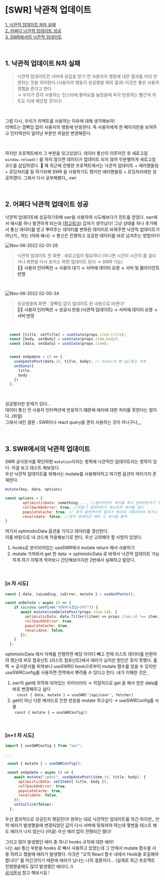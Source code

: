 # [SWR] 낙관적 업데이트
[1. 낙관적 업데이트 N차 실패](#1-낙관적-업데이트-n차-실패) <br/>
[2. 어쩌다 낙관적 업데이트 성공](#2-어쩌다-낙관적-업데이트-성공) <br/>
[3. SWR에서의 낙관적 업데이트](#3-swr에서의-낙관적-업데이트)

<br/>


## 1. 낙관적 업데이트 N차 실패
> 낙관적 업데이트란 서버에 응답을 받기 전 사용자의 행동에 대란 결과를 미리 반영하는 것을 의미한다.(사용자의 행동이 성공했을 때의 결과) 이것은 좋은 사용자 경험을 준다고 한다 <br/>
> → 우리가 흔히 사용하는 인스타에 좋아요를 눌렀을때 즉각 반응하는 빨간색 하트도 이에 해당할 것이다! 
 
 <br/>
 
그럼 다시, 우리가 리액트를 사용하는 이유에 대해 생각해보자!<br/>
리액트는 깜빡임 없이 사용자의 행동에 반응한다. 즉 사용자에게 한 페이지만을 보여주고 인터렉션이 일어난 부분만 파일만 변경해준다. <br/>

<br/>

하지만 프로젝트에서 그 부분을 잊고있었다. 데이터 통신이 이루어진 후 새로고침 `window.reload()` 를 하지 않으면 데이터가 업데이트 되지 않아 무분별하게 새로고침 코드를 삽입하였다. 🥲 
꽤 최근에 진행한 프로젝트에서는 낙관적 업데이트 + 에러핸들링 + 로딩처리를 잘 하기위해 SWR 을 사용하기도 했지만 에러핸들링 + 로딩처리에만 성공하였다. 그래서 다시 공부해봤다,, swr

<br/>

## 2. 어쩌다 낙관적 업데이트 성공

낙관적 업데이트에 성공하기위해 swr을 사용하여 시도해보다가 힌트를 얻었다. swr에서 예시를 하나 발견하게 되는데 ([참고링크](https://codesandbox.io/s/swr-basic-forked-k5hps?from-embed))
갑자기 생각났다! 그냥 상태를 하나 추가해서 통신 데이터를 받고 뿌려주는 데이터를 변화된 데이터로 바꿔주면 낙관적 업데이트가 아닌가,, 하는 (아래 예시)
→ 통신은 진행하고 성공한 데이터를 바로 넘겨주는 방법이다!

![Nov-06-2022 02-01-26](https://user-images.githubusercontent.com/104333249/200132176-9821834d-e600-4bb9-8e98-d72811b8acc5.gif)
> 낙관적 업데이트 전 화면 : 새로고침이 필요하다 (아니면 시간이 시간이 좀 걸리거나 화면을 다시 포커스 하면 업데이트 된다 → SWR 기능)  <br/>
> 🙋‍♀️ **사용자 인터렉션 → 사용자 대기 → 서버에 데이터 요청 → 서버 및 클라이언트 반영**


<br/>

![Nov-06-2022 02-00-34](https://user-images.githubusercontent.com/104333249/200132169-4eeb1a7d-68b6-42ff-9a4d-bf032ae847a2.gif)
> 성공했을때 화면 : 깜빡임 없이 업데이트 된 내용으로 바뀐다! <br/>
> 🙋‍♀️ **사용자 인터렉션 → 성공시 반응 (낙관적 업데이트) → 서버에 데이터 요청 → 서버 반영**

<br/>

```js
  const [title, setTitle] = useState(props.item.title);
  const [body, setBody] = useState(props.item.body);
  const [data, setData] = useState(props.item);


  const onUpdate = () => {
    useUpdatePost(data.id, title, body); // hooks로 뺀 api통신 부분
    setData({
      title,
      body
    })
  };
```

<br/>

성공했지만 문제가 있다...  <br/>
데이터 통신 전 사용자 인터렉션에 반응하기 떄문에 에러에 대한 처리를 못한다는 점이다..(좌절) <br/>
그래서 내린 결론 : SWR이나 react query를 괜히 사용하는 것이 아니구나,,,

<br/>

## 3. SWR에서의 낙관적 업데이트 
SWR 공식문서를 확인하면 `mutation`이라는 항목에 낙관적인 업데이트라는 항목이 있다. 이걸 보고 테스트 해보았다. <br/>
우선 낙관적 업데이트를 위해서는 mutate를 사용해야하고 여기엔 옵션이 여러가지 존재한다.
```js
mutate(key, data, options)

const options = {
        optimisticData: something... , //클라이언트 캐시를 즉시 업데이트하기 위한 데이터
        rollbackOnError: true, //비동기 업데이트가 해소되면 캐시를 갱신
        populateCache: true, // 원격 돌연변이의 결과가 캐시에 기록되어야 하거나 새로운 결과와 현재 결과를 인수로 받아 돌연변이 결과를 반환하는 함수
        revalidate: false, //원격 뮤테이션 에러 시 캐시를 롤백
}
```
여기서 optimisticData 옵션을 가지고 데이터를 갱신한다. <br/>
이를 바탕으로 내 코드에 적용해보기로 한다, 우선 고려해야 할 사항이 있었다. 
1. hooks로 분리되어있는 useSWR에서 mutate return 해서 사용하기
2. mutate 가져와서 get 한 data → optimisticData 로 바꿔서 낙관적 업데이트 가능하게 하기 
이렇게 적어보니 간단해보이지만 2번에서 실패하고 말았다.

<br/>

### [n 차 시도] 
```js
const { data, isLoading, isError, mutate } = useGetPosts();

const onDelete = async () => {
    if (window.confirm("삭제하시겠습니까?")) {
       await mutate(useDeletePost(props.item.id), {
         optimisticData: data.filter((item) => props.item.id !== item.id), //클라이언트 캐시를 즉시 업데이트하기 위한 데이터
         rollbackOnError: true,
         populateCache: true, 
         revalidate: false, 
       });
    }
  };

```
optimisticData 에서 삭제를 진행하면 해당 아이디 빼고 전체 리스트 데이터를 반환하려 했는데 부모 컴포넌트 (리스트 컴포넌트)에서 에러가 났지만 원인은 찾지 못했다.
훌쩍 
→ 공식문서를 뒤져보니 useSWR() hook으로부터 mutate 함수를 얻을 수 있지만 useSWRConfig를 사용하면 전역에서 뿌려줄 수 있다고 한다.
내가 이해한 것은 ,
1. swr이 get에 최적화 되어있는 라이브러리 → 직접적으로 get 을 해서 얻은 data를 바로 변경해주고 싶다 <br/>
`  const { data, mutate } = useSWR('/api/user', fetcher)`
3. get이 아닌 다른 메서드로 인한 반응을 mutate 하고싶다 → useSWRConfig를 사용 <br/> ` const { mutate } = useSWRConfig()`

<br/>


### [n+1 차 시도] 
```js
import { useSWRConfig } from "swr";

...

 const { mutate } = useSWRConfig();

 const onUpdate = async () => {
    await mutate("/post", useUpdatePost(item.id, title, body), {
      optimisticData: setItem({ title, body }),
      rollbackOnError: true,
      populateCache: true,
      revalidate: false,
    });
    setIsClick(false);
  };

```
우선 결과적으로 성공인지 헷갈린다! 원하는 대로 낙관적인 업데이트를 하긴 하지만,, 만약 에러가 발생했을때 변경되었던 값이 다시 서버에 맞춰져야 하는데 몇번을 테스트 해도 에러가 나지 않는다 (어굴)
우선 에러 없이 진행되긴 했다! <br/>

그리고 많이 발생했던 에러 중 하나! hooks 규칙에 대한 에러! <br/>
나는 api 통신 부분을 hooks 로 빼서 사용하고 있었는데 그 안에서 mutate 함수를 사용 하려고 했을때 에러가 발생했다. 이것은 "오직 React 함수 내에서 Hook을 호출해야 합니다" 를 어긴것이기 때문에 에러가 났나는 나의 결론이다... (실제로 최근 프로젝트 진행했을때도 많이 발생했던 에러다..!) <br/>
[공식문서](https://ko.reactjs.org/docs/hooks-rules.html) 참고 해보시길 !


<br/>
<br/>
